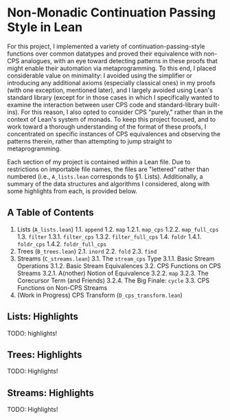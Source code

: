 # Non-Monadic Continuation Passing Style in Lean

For this project, I implemented a variety of continuation-passing-style
functions over common datatypes and proved their equivalence with non-CPS
analogues, with an eye toward detecting patterns in these proofs that might
enable their automation via metaprogramming. To this end, I placed considerable
value on minimality: I avoided using the simplifier or introducing any
additional axioms (especially classical ones) in my proofs (with one exception,
mentioned later), and I largely avoided using Lean's standard library (except
for in those cases in which I specifically wanted to examine the interaction
between user CPS code and standard-library built-ins). For this reason, I also
opted to consider CPS "purely," rather than in the context of Lean's system of
monads. To keep this project focused, and to work toward a thorough
understanding of the format of these proofs, I concentrated on specific
instances of CPS equivalences and observing the patterns therein, rather than
attempting to jump straight to metaprogramming.

Each section of my project is contained within a Lean file. Due to restrictions
on importable file names, the files are "lettered" rather than numbered (i.e.,
`A_lists.lean` corresponds to §1. Lists). Additionally, a summary of the data
structures and algorithms I considered, along with some highlights from each, is
provided below.

## A Table of Contents

1. Lists (`A_lists.lean`)
  1.1. `append`
  1.2. `map`
    1.2.1. `map_cps`
    1.2.2. `map_full_cps`
  1.3. `filter`
    1.3.1. `filter_cps`
    1.3.2. `filter_full_cps`
  1.4. `foldr`
    1.4.1. `foldr_cps`
    1.4.2. `foldr_full_cps`
2. Trees (`B_trees.lean`)
  2.1. `inord`
  2.2. `fold`
  2.3. `find`
3. Streams (`C_streams.lean`)
  3.1. The `stream_cps` Type
    3.1.1. Basic Stream Operations
    3.1.2. Basic Stream Equivalences
  3.2. CPS Functions on CPS Streams
    3.2.1. A(nother) Notion of Equivalence
    3.2.2. `map`
    3.2.3. The Corecursor Term (and Friends)
    3.2.4. The Big Finale: `cycle`
  3.3. CPS Functions on Non-CPS Streams
4. (Work in Progress) CPS Transform (`D_cps_transform.lean`)

## Lists: Highlights

TODO: highlights!

## Trees: Highlights

TODO: Highlights!

## Streams: Highlights

TODO: Highlights!
